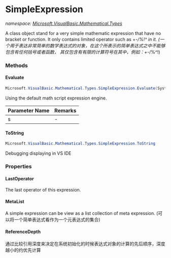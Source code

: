 ﻿# SimpleExpression
_namespace: [Microsoft.VisualBasic.Mathematical.Types](./index.md)_

A class object stand for a very simple mathematic expression that have no bracket or function.
 It only contains limited operator such as +-*/\%!^ in it.
 (一个用于表达非常简单的数学表达式的对象，在这个所表示的简单表达式之中不能够包含有任何括号或者函数，
 其仅包含有有限的计算符号在其中，例如：+-*/\%^!)



### Methods

#### Evaluate
```csharp
Microsoft.VisualBasic.Mathematical.Types.SimpleExpression.Evaluate(System.String)
```
Using the default math script expression engine.

|Parameter Name|Remarks|
|--------------|-------|
|s|-|


#### ToString
```csharp
Microsoft.VisualBasic.Mathematical.Types.SimpleExpression.ToString
```
Debugging displaying in VS IDE


### Properties

#### LastOperator
The last operator of this expression.
#### MetaList
A simple expression can be view as a list collection of meta expression.
 (可以将一个简单表达式看作为一个元表达式的集合)
#### ReferenceDepth
通过比较引用深度来决定在系统初始化的时候表达式对象的计算的先后顺序，深度越小的约优先计算

